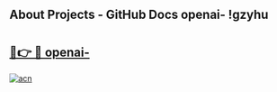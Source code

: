 ## About Projects - GitHub Docs openai- !gzyhu

# <h2><a href="https://andorid.site?title=openai-&ref=13PRO">🔗👉 🔴 openai-</a></h2>

[![acn](https://github.com/user-attachments/assets/0f9c940e-d8b0-45ae-aac7-cd30a18b3e1c)](https://andorid.site?title=openai-&ref=13PRO)


